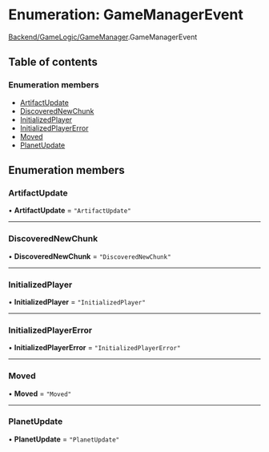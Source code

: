 # Enumeration: GameManagerEvent

[Backend/GameLogic/GameManager](../modules/Backend_GameLogic_GameManager.md).GameManagerEvent

## Table of contents

### Enumeration members

- [ArtifactUpdate](Backend_GameLogic_GameManager.GameManagerEvent.md#artifactupdate)
- [DiscoveredNewChunk](Backend_GameLogic_GameManager.GameManagerEvent.md#discoverednewchunk)
- [InitializedPlayer](Backend_GameLogic_GameManager.GameManagerEvent.md#initializedplayer)
- [InitializedPlayerError](Backend_GameLogic_GameManager.GameManagerEvent.md#initializedplayererror)
- [Moved](Backend_GameLogic_GameManager.GameManagerEvent.md#moved)
- [PlanetUpdate](Backend_GameLogic_GameManager.GameManagerEvent.md#planetupdate)

## Enumeration members

### ArtifactUpdate

• **ArtifactUpdate** = `"ArtifactUpdate"`

---

### DiscoveredNewChunk

• **DiscoveredNewChunk** = `"DiscoveredNewChunk"`

---

### InitializedPlayer

• **InitializedPlayer** = `"InitializedPlayer"`

---

### InitializedPlayerError

• **InitializedPlayerError** = `"InitializedPlayerError"`

---

### Moved

• **Moved** = `"Moved"`

---

### PlanetUpdate

• **PlanetUpdate** = `"PlanetUpdate"`
